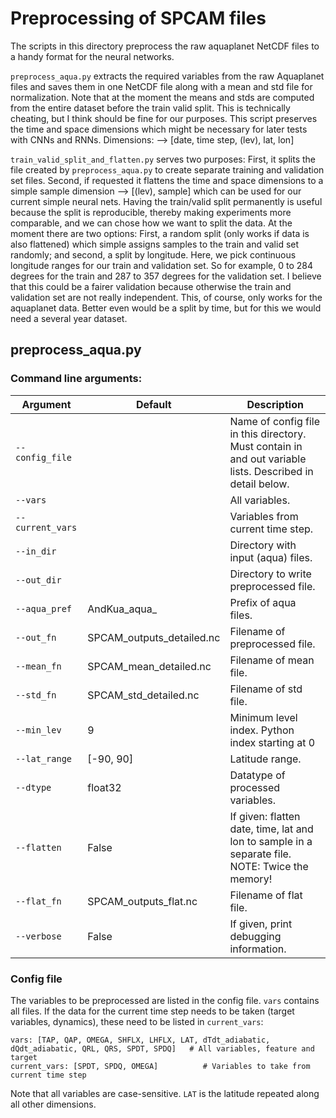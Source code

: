 # Preprocessing of SPCAM files

The scripts in this directory preprocess the raw aquaplanet NetCDF files to a handy format for the neural networks. 

`preprocess_aqua.py` extracts the required variables from the raw Aquaplanet files and saves them in one NetCDF file along with a mean and std file for normalization. Note that at the moment the means and stds are computed from the entire dataset before the train valid split. This is technically cheating, but I think should be fine for our purposes. This script preserves the time and space dimensions which might be necessary for later tests with CNNs and RNNs. Dimensions: --> [date, time step, (lev), lat, lon]

`train_valid_split_and_flatten.py` serves two purposes: First, it splits the file created by `preprocess_aqua.py` to create separate training and validation set files. Second, if requested it flattens the time and space dimensions to a simple sample dimension --> [(lev), sample] which can be used for our current simple neural nets. Having the train/valid split permanently is useful because the split is reproducible, thereby making experiments more comparable, and we can chose how we want to split the data. At the moment there are two options: First, a random split (only works if data is also flattened) which simple assigns samples to the train and valid set randomly; and second, a split by longitude. Here, we pick continuous longitude ranges for our train and validation set. So for example, 0 to 284 degrees for the train and 287 to 357 degrees for the validation set. I believe that this could be a fairer validation because otherwise the train and validation set are not really independent. This, of course, only works for the aquaplanet data. Better even would be a split by time, but for this we would need a several year dataset.




## preprocess_aqua.py

### Command line arguments:

| Argument | Default | Description |
|----------|---------|-------------|
|`--config_file`| | Name of config file in this directory. Must contain in and out variable lists. Described in detail below. |
|`--vars`| | All variables. |
| `--current_vars` | | Variables from current time step. |
| `--in_dir` | | Directory with input (aqua) files. |
| `--out_dir` | | Directory to write preprocessed file. |
| `--aqua_pref` | AndKua_aqua_ | Prefix of aqua files. |
| `--out_fn` | SPCAM_outputs_detailed.nc | Filename of preprocessed file. |
| `--mean_fn` | SPCAM_mean_detailed.nc | Filename of mean file. |
| `--std_fn` | SPCAM_std_detailed.nc | Filename of std file. |
| `--min_lev` | 9 | Minimum level index. Python index starting at 0 |
| `--lat_range` | [-90, 90] | Latitude range. |
| `--dtype` | float32 | Datatype of processed variables. |
| `--flatten` | False | If given: flatten date, time, lat and lon to sample in a separate file. NOTE: Twice the memory! |
| `--flat_fn` | SPCAM_outputs_flat.nc | Filename of flat file. |
| `--verbose` | False | If given, print debugging information. |

### Config file

The variables to be preprocessed are listed in the config file. `vars` contains all files. If the data for the current time step needs to be taken (target variables, dynamics), these need to be listed in `current_vars`:

```
vars: [TAP, QAP, OMEGA, SHFLX, LHFLX, LAT, dTdt_adiabatic, dQdt_adiabatic, QRL, QRS, SPDT, SPDQ]   # All variables, feature and target
current_vars: [SPDT, SPDQ, OMEGA]          # Variables to take from current time step
```

Note that all variables are case-sensitive. `LAT` is the latitude repeated along all other dimensions.

